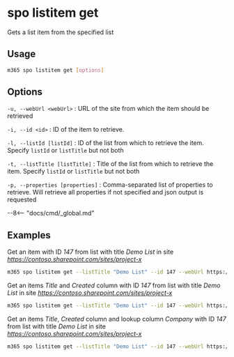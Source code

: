 # spo listitem get

Gets a list item from the specified list

## Usage

```sh
m365 spo listitem get [options]
```

## Options

`-u, --webUrl <webUrl>`
: URL of the site from which the item should be retrieved

`-i, --id <id>`
: ID of the item to retrieve.

`-l, --listId [listId]`
: ID of the list from which to retrieve the item. Specify `listId` or `listTitle` but not both

`-t, --listTitle [listTitle]`
: Title of the list from which to retrieve the item. Specify `listId` or `listTitle` but not both

`-p, --properties [properties]`
: Comma-separated list of properties to retrieve. Will retrieve all properties if not specified and json output is requested

--8<-- "docs/cmd/_global.md"

## Examples

Get an item with ID _147_ from list with title _Demo List_ in site _https://contoso.sharepoint.com/sites/project-x_

```sh
m365 spo listitem get --listTitle "Demo List" --id 147 --webUrl https://contoso.sharepoint.com/sites/project-x
```

Get an items _Title_ and _Created_ column with ID _147_ from list with title _Demo List_ in site _https://contoso.sharepoint.com/sites/project-x_

```sh
m365 spo listitem get --listTitle "Demo List" --id 147 --webUrl https://contoso.sharepoint.com/sites/project-x --properties "Title,Created"
```

Get an items _Title_, _Created_ column and lookup column _Company_ with ID _147_ from list with title _Demo List_ in site _https://contoso.sharepoint.com/sites/project-x_

```sh
m365 spo listitem get --listTitle "Demo List" --id 147 --webUrl https://contoso.sharepoint.com/sites/project-x --properties "Title,Created,Company/Title"
```
